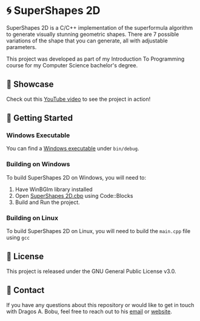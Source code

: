 # 🌀 SuperShapes 2D
SuperShapes 2D is a C/C++ implementation of the superformula algorithm to generate visually stunning geometric shapes. There are 7 possible variations of the shape that you can generate, all with adjustable parameters.

This project was developed as part of my Introduction To Programming course for my Computer Science bachelor's degree.

## 🎥 Showcase
Check out this [YouTube video](https://www.youtube.com/watch?v=-g0Vd5bepxU&list=PL-j3UE1st04BZqRXq6eUBHpovhKjA1kiX&index=1&ab_channel=dragosel505) to see the project in action!

## 🚀 Getting Started

### Windows Executable
You can find a [Windows executable](https://github.com/BobuDragos/SuperShapes/blob/main/SuperShapes%202D/bin/Debug/SuperShapes%202D.exe) under `bin/debug`.

### Building on Windows
To build SuperShapes 2D on Windows, you will need to:

1. Have WinBGIm library installed
2. Open [SuperShapes 2D.cbp](https://github.com/BobuDragos/SuperShapes/blob/main/SuperShapes%202D/SuperShapes%202D.cbp) using Code::Blocks
3. Build and Run the project.

### Building on Linux
To build SuperShapes 2D on Linux, you will need to build the `main.cpp` file using `gcc`

## 📝 License
This project is released under the GNU General Public License v3.0.

## 🤝 Contact
If you have any questions about this repository or would like to get in touch with Dragos A. Bobu, feel free to reach out to his [email](mailto:bobudragos0@gmail.com?subject=[GitHub]SuperShapes%20Interest) or [website](https://bobudragos.github.io/).
